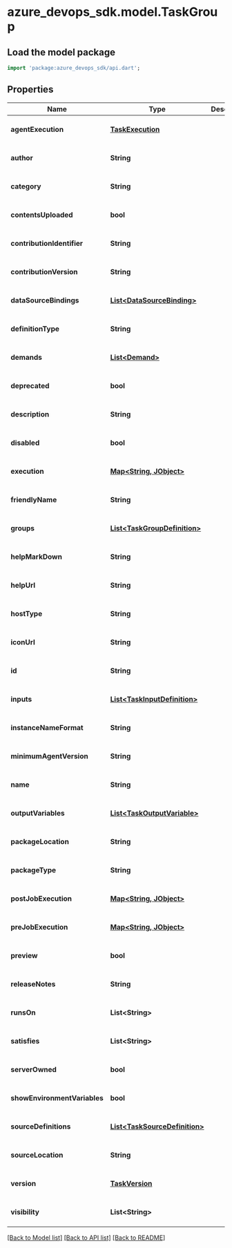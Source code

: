 # azure_devops_sdk.model.TaskGroup

## Load the model package
```dart
import 'package:azure_devops_sdk/api.dart';
```

## Properties
Name | Type | Description | Notes
------------ | ------------- | ------------- | -------------
**agentExecution** | [**TaskExecution**](TaskExecution.md) |  | [optional] [default to null]
**author** | **String** |  | [optional] [default to null]
**category** | **String** |  | [optional] [default to null]
**contentsUploaded** | **bool** |  | [optional] [default to null]
**contributionIdentifier** | **String** |  | [optional] [default to null]
**contributionVersion** | **String** |  | [optional] [default to null]
**dataSourceBindings** | [**List&lt;DataSourceBinding&gt;**](DataSourceBinding.md) |  | [optional] [default to []]
**definitionType** | **String** |  | [optional] [default to null]
**demands** | [**List&lt;Demand&gt;**](Demand.md) |  | [optional] [default to []]
**deprecated** | **bool** |  | [optional] [default to null]
**description** | **String** |  | [optional] [default to null]
**disabled** | **bool** |  | [optional] [default to null]
**execution** | [**Map&lt;String, JObject&gt;**](JObject.md) |  | [optional] [default to {}]
**friendlyName** | **String** |  | [optional] [default to null]
**groups** | [**List&lt;TaskGroupDefinition&gt;**](TaskGroupDefinition.md) |  | [optional] [default to []]
**helpMarkDown** | **String** |  | [optional] [default to null]
**helpUrl** | **String** |  | [optional] [default to null]
**hostType** | **String** |  | [optional] [default to null]
**iconUrl** | **String** |  | [optional] [default to null]
**id** | **String** |  | [optional] [default to null]
**inputs** | [**List&lt;TaskInputDefinition&gt;**](TaskInputDefinition.md) |  | [optional] [default to []]
**instanceNameFormat** | **String** |  | [optional] [default to null]
**minimumAgentVersion** | **String** |  | [optional] [default to null]
**name** | **String** |  | [optional] [default to null]
**outputVariables** | [**List&lt;TaskOutputVariable&gt;**](TaskOutputVariable.md) |  | [optional] [default to []]
**packageLocation** | **String** |  | [optional] [default to null]
**packageType** | **String** |  | [optional] [default to null]
**postJobExecution** | [**Map&lt;String, JObject&gt;**](JObject.md) |  | [optional] [default to {}]
**preJobExecution** | [**Map&lt;String, JObject&gt;**](JObject.md) |  | [optional] [default to {}]
**preview** | **bool** |  | [optional] [default to null]
**releaseNotes** | **String** |  | [optional] [default to null]
**runsOn** | **List&lt;String&gt;** |  | [optional] [default to []]
**satisfies** | **List&lt;String&gt;** |  | [optional] [default to []]
**serverOwned** | **bool** |  | [optional] [default to null]
**showEnvironmentVariables** | **bool** |  | [optional] [default to null]
**sourceDefinitions** | [**List&lt;TaskSourceDefinition&gt;**](TaskSourceDefinition.md) |  | [optional] [default to []]
**sourceLocation** | **String** |  | [optional] [default to null]
**version** | [**TaskVersion**](TaskVersion.md) |  | [optional] [default to null]
**visibility** | **List&lt;String&gt;** |  | [optional] [default to []]

[[Back to Model list]](../README.md#documentation-for-models) [[Back to API list]](../README.md#documentation-for-api-endpoints) [[Back to README]](../README.md)


